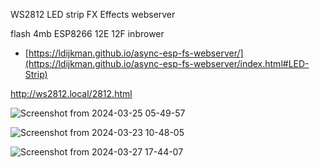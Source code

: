 WS2812 LED strip FX Effects webserver

flash 4mb ESP8266 12E 12F inbrower
- [https://ldijkman.github.io/async-esp-fs-webserver/](https://ldijkman.github.io/async-esp-fs-webserver/index.html#LED-Strip)

  
http://ws2812.local/2812.html

![Screenshot from 2024-03-25 05-49-57](https://github.com/ldijkman/async-esp-fs-webserver/assets/45427770/d1a066b1-812d-4c37-84e8-b19a7c65d3f9)

![Screenshot from 2024-03-23 10-48-05](https://github.com/ldijkman/async-esp-fs-webserver/assets/45427770/7b64ad96-b663-4d0d-b0d4-5bca7c1daa84)

![Screenshot from 2024-03-27 17-44-07](https://github.com/ldijkman/async-esp-fs-webserver/assets/45427770/3744a94d-7f07-4b50-8769-dda3e22a9494)
